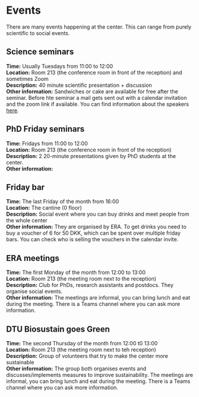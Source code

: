 # Events
There are many events happening at the center. This can range from purely scientific to social events.  

## Science seminars
**Time:** Usually Tuesdays from 11:00 to 12:00  
**Location:** Room 213 (the conference room in front of the reception) and sometimes Zoom  
**Description:** 40 minute scientific presentation + discussion  
**Other information:** Sandwiches or cake are available for free after the seminar. Before hte seminar a mail gets sent out with a calendar invitation and the zoom link if available. You can find information about the speakers [here](https://dtudk.sharepoint.com/:x:/r/sites/DTUBiosustain/_layouts/15/Doc.aspx?sourcedoc=%7B5D218F9D-D530-4161-BCCA-F80883C5C174%7D&file=Science%20Seminars%20&%20Sandwiches%20-%20Schedule%20.xlsx=&wdLOR=cB3548AAF-B3A3-461A-A4AF-C95EF66FF456&action=default&mobileredirect=true).

## PhD Friday seminars
**Time:** Fridays from 11:00 to 12:00  
**Location:** Room 213 (the conference room in front of the reception)  
**Description:** 2 20-minute presentations given by PhD students at the center.  
**Other information:**  

## Friday bar
**Time:** The last Friday of the month from 16:00  
**Location:** The cantine (0 floor)  
**Description:** Social event where you can buy drinks and meet people from the whole center  
**Other information:** They are organised by ERA. To get drinks you need to buy a voucher of 6 for 50 DKK, which can be spent over multiple friday bars. You can check who is selling the vouchers in the calendar invite.  

## ERA meetings
**Time:** The first Monday of the month from 12:00 to 13:00  
**Location:** Room 213 (the meeting room next to the reception)  
**Description:** Club for PhDs, research assistants and postdocs. They organise social events.  
**Other information:** The meetings are informal, you can bring lunch and eat during the meeting. There is a Teams channel where you can ask more information.  

## DTU Biosustain goes Green
**Time:** The second Thursday of the month from 12:00 t0 13:00  
**Location:** Room 213 (the meeting room next to teh reception)  
**Description:** Group of volunteers that try to make the center more sustainable  
**Other information:** The group both organises events and discusses/implements measures to improve sustainability. The meetings are informal, you can bring lunch and eat during the meeting. There is a Teams channel where you can ask more information.  
